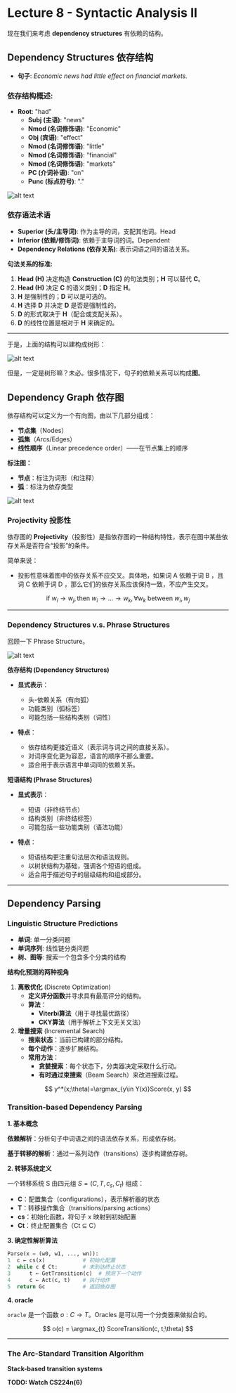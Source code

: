 # Lecture 8 - Syntactic Analysis II

现在我们来考虑 **dependency structures** 有依赖的结构。

## Dependency Structures 依存结构
- **句子**: *Economic news had little effect on financial markets.*
  
### 依存结构概述:
- **Root**: "had"  
  - **Subj (主语)**: "news"
  - **Nmod (名词修饰语)**: "Economic"
  - **Obj (宾语)**: "effect"
  - **Nmod (名词修饰语)**: "little"
  - **Nmod (名词修饰语)**: "financial"
  - **Nmod (名词修饰语)**: "markets"
  - **PC (介词补语)**: "on"
  - **Punc (标点符号)**: "."

![alt text](image-33.png ':size=70%')

### 依存语法术语

- **Superior (头/主导词)**: 作为主导的词，支配其他词。Head
- **Inferior (依赖/修饰词)**: 依赖于主导词的词。Dependent
- **Dependency Relations (依存关系)**: 表示词语之间的语法关系。

**句法关系的标准:**
1. **Head (H)** 决定构造 **Construction (C)** 的句法类别；**H** 可以替代 **C**。
2. **Head (H)** 决定 **C** 的语义类别；**D** 指定 **H**。
3. **H** 是强制性的；**D** 可以是可选的。
4. **H** 选择 **D** 并决定 **D** 是否是强制性的。
5. **D** 的形式取决于 **H**（配合或支配关系）。
6. **D** 的线性位置是相对于 **H** 来确定的。

---

于是，上面的结构可以建构成树形：

![alt text](image-34.png)

但是，一定是树形嘛？未必。很多情况下，句子的依赖关系可以构成**图**。

## Dependency Graph 依存图

依存结构可以定义为一个有向图，由以下几部分组成：
- **节点集**（Nodes）
- **弧集**（Arcs/Edges）
- **线性顺序**（Linear precedence order）——在节点集上的顺序

**标注图：**
- **节点**：标注为词形（和注释）
- **弧**：标注为依存类型

![alt text](image-35.pn ':size=70%')

### Projectivity 投影性
依存图的 **Projectivity**（投影性）是指依存图的一种结构特性，表示在图中某些依存关系是否符合“投影”的条件。

简单来说：
- 投影性意味着图中的依存关系不应交叉。具体地，如果词 A 依赖于词 B ，且词 C 依赖于词 D ，那么它们的依存关系应该保持一致，不应产生交叉。

$$
\text{if } w_i \to w_j, \text{then } w_i \to \dots \to w_k, \forall w_k \text{ between } w_i,  w_j
$$

---

### Dependency Structures v.s. Phrase Structures

回顾一下 Phrase Structure。

![alt text](image-36.png 'size=70%')

**依存结构 (Dependency Structures)**
- **显式表示**： 
  - 头-依赖关系（有向弧）
  - 功能类别（弧标签）
  - 可能包括一些结构类别（词性）

- **特点**：
  - 依存结构更接近语义（表示词与词之间的直接关系）。
  - 对词序变化更为容忍，语言的顺序不那么重要。
  - 适合用于表示语言中单词间的依赖关系。

**短语结构 (Phrase Structures)**
- **显式表示**：
  - 短语（非终结节点）
  - 结构类别（非终结标签）
  - 可能包括一些功能类别（语法功能）

- **特点**：
  - 短语结构更注重句法层次和语法规则。
  - 以树状结构为基础，强调各个短语的组成。
  - 适合用于描述句子的层级结构和组成部分。
  
---

## Dependency Parsing
### Linguistic Structure Predictions

- **单词**: 单一分类问题
- **单词序列**: 线性链分类问题
- **树、图等**: 搜索一个包含多个分类的结构

**结构化预测的两种视角**

1. **离散优化** (Discrete Optimization)
   - **定义评分函数**并寻求具有最高评分的结构。
   - **算法**：
     - **Viterbi算法**（用于寻找最优路径）
     - **CKY算法**（用于解析上下文无关文法）
2. **增量搜索** (Incremental Search)
   - **搜索状态**：当前已构建的部分结构。
   - **每个动作**：逐步扩展结构。
   - **常用方法**：
     - **贪婪搜索**：每个状态下，分类器决定采取什么行动。
     - **有时通过束搜索**（Beam Search）来改进搜索过程。

$$
y^*(x;\theta)=\argmax_{y\in Y(x)}Score(x, y)
$$

### Transition-based Dependency Parsing

**1. 基本概念**

**依赖解析**：分析句子中词语之间的语法依存关系，形成依存树。

**基于转移的解析**：通过一系列动作（transitions）逐步构建依存树。

**2. 转移系统定义**

一个转移系统 S 由四元组 $S=(C, T, c_s, C_t)$ 组成：
- **C**：配置集合（configurations），表示解析器的状态
- **T**：转移操作集合（transitions/parsing actions）
- **cs**：初始化函数，将句子 x 映射到初始配置
- **Ct**：终止配置集合（Ct ⊆ C）

**3. 确定性解析算法**

```python
Parse(x = (w0, w1, ..., wn)):
1  c ← cs(x)            # 初始化配置
2  while c ∉ Ct:        # 未到达终止状态
3      t ← GetTransition(c)  # 预测下一个动作
4      c ← Act(c, t)    # 执行动作
5  return Gc            # 返回依存图
```

**4. oracle**

`oracle` 是一个函数 $o: C \to T$。Oracles 是可以用一个分类器来做拟合的。

$$
o(c) = \argmax_{t} ScoreTransition(c, t;\theta)
$$

---

### The Arc-Standard Transition Algorithm

**Stack-based transition systems**

**TODO: Watch CS224n(6)**


